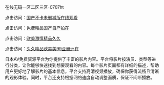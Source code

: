在线无码一区二区三区-0707ht


点击访问：<a href="https://rtj-3zo.pages.dev/">国产不卡未删减版在线观看</a>

点击访问：<a href="https://cfad.pages.dev/">免费精品国产自产拍在</a>

点击访问：<a href="https://gda-c7m.pages.dev/">欧美激情精品久久</a>

点击访问：<a href="https://gsd-agv.pages.dev/">久久精品欧美美99亚洲洲在</a>

日本AV免费资源平台为你提供了丰富的影片内容。平台将影片按演员、类型等进行分类，让你能够快速找到想要观看的内容。每个影片页面都有详细的描述，帮助用户更好地了解影片的基本信息。平台支持高清视频播放，确保你获得流畅且清晰的观影体验。同时，平台还支持根据网络速度自动调整画质，保证不间断播放。

<span style="display:none;">[Canonical link](）</span>
